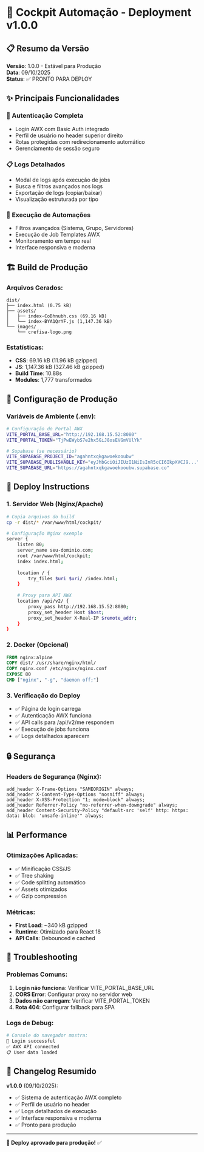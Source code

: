 # 🚀 Cockpit Automação - Deployment v1.0.0

## 📋 Resumo da Versão

**Versão**: 1.0.0 - Estável para Produção  
**Data**: 09/10/2025  
**Status**: ✅ PRONTO PARA DEPLOY

## ✨ Principais Funcionalidades

### 🔐 Autenticação Completa
- Login AWX com Basic Auth integrado
- Perfil de usuário no header superior direito
- Rotas protegidas com redirecionamento automático
- Gerenciamento de sessão seguro

### 📋 Logs Detalhados
- Modal de logs após execução de jobs
- Busca e filtros avançados nos logs
- Exportação de logs (copiar/baixar)
- Visualização estruturada por tipo

### 🎯 Execução de Automações
- Filtros avançados (Sistema, Grupo, Servidores)
- Execução de Job Templates AWX
- Monitoramento em tempo real
- Interface responsiva e moderna

## 🏗️ Build de Produção

### Arquivos Gerados:
```
dist/
├── index.html (0.75 kB)
├── assets/
│   ├── index-CoBhnubh.css (69.16 kB)
│   └── index-BYA1QrYF.js (1,147.36 kB)
└── images/
    └── crefisa-logo.png
```

### Estatísticas:
- **CSS**: 69.16 kB (11.96 kB gzipped)
- **JS**: 1,147.36 kB (327.46 kB gzipped)
- **Build Time**: 10.88s
- **Modules**: 1,777 transformados

## 🔧 Configuração de Produção

### Variáveis de Ambiente (.env):
```bash
# Configuração do Portal AWX
VITE_PORTAL_BASE_URL="http://192.168.15.52:8080"
VITE_PORTAL_TOKEN="TjPwEWybS7e2hx5GiJ8osEVGmVUlYk"

# Supabase (se necessário)
VITE_SUPABASE_PROJECT_ID="agahntxqkgawoekooubw"
VITE_SUPABASE_PUBLISHABLE_KEY="eyJhbGciOiJIUzI1NiIsInR5cCI6IkpXVCJ9..."
VITE_SUPABASE_URL="https://agahntxqkgawoekooubw.supabase.co"
```

## 🚀 Deploy Instructions

### 1. Servidor Web (Nginx/Apache)
```bash
# Copia arquivos do build
cp -r dist/* /var/www/html/cockpit/

# Configuração Nginx exemplo
server {
    listen 80;
    server_name seu-dominio.com;
    root /var/www/html/cockpit;
    index index.html;
    
    location / {
        try_files $uri $uri/ /index.html;
    }
    
    # Proxy para API AWX
    location /api/v2/ {
        proxy_pass http://192.168.15.52:8080;
        proxy_set_header Host $host;
        proxy_set_header X-Real-IP $remote_addr;
    }
}
```

### 2. Docker (Opcional)
```dockerfile
FROM nginx:alpine
COPY dist/ /usr/share/nginx/html/
COPY nginx.conf /etc/nginx/nginx.conf
EXPOSE 80
CMD ["nginx", "-g", "daemon off;"]
```

### 3. Verificação do Deploy
- ✅ Página de login carrega
- ✅ Autenticação AWX funciona
- ✅ API calls para /api/v2/me respondem
- ✅ Execução de jobs funciona
- ✅ Logs detalhados aparecem

## 🔒 Segurança

### Headers de Segurança (Nginx):
```nginx
add_header X-Frame-Options "SAMEORIGIN" always;
add_header X-Content-Type-Options "nosniff" always;
add_header X-XSS-Protection "1; mode=block" always;
add_header Referrer-Policy "no-referrer-when-downgrade" always;
add_header Content-Security-Policy "default-src 'self' http: https: data: blob: 'unsafe-inline'" always;
```

## 📊 Performance

### Otimizações Aplicadas:
- ✅ Minificação CSS/JS
- ✅ Tree shaking
- ✅ Code splitting automático
- ✅ Assets otimizados
- ✅ Gzip compression

### Métricas:
- **First Load**: ~340 kB gzipped
- **Runtime**: Otimizado para React 18
- **API Calls**: Debounced e cached

## 🐛 Troubleshooting

### Problemas Comuns:
1. **Login não funciona**: Verificar VITE_PORTAL_BASE_URL
2. **CORS Error**: Configurar proxy no servidor web
3. **Dados não carregam**: Verificar VITE_PORTAL_TOKEN
4. **Rota 404**: Configurar fallback para SPA

### Logs de Debug:
```bash
# Console do navegador mostra:
🔐 Login successful
✅ AWX API connected
📋 User data loaded
```

## 📝 Changelog Resumido

**v1.0.0** (09/10/2025):
- ✅ Sistema de autenticação AWX completo
- ✅ Perfil de usuário no header
- ✅ Logs detalhados de execução
- ✅ Interface responsiva e moderna
- ✅ Pronto para produção

---

**🎉 Deploy aprovado para produção!** ✅